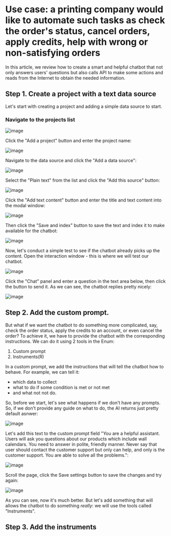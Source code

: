 # Use case: a printing company would like to automate such tasks as check the order's status, cancel orders, apply credits, help with wrong or non-satisfying orders
In this article, we review how to create a smart and helpful chatbot that not only answers users' questions but also calls API to make some actions and reads from the Internet to obtain the needed information.

## Step 1. Create a project with a text data source
Let's start with creating a project and adding a simple data source to start.

### Navigate to the projects list

![image](https://github.com/user-attachments/assets/dbc76673-2227-4f69-8c8c-590b444d5835)


Click the "Add a project" button and enter the project name:

![image](https://github.com/user-attachments/assets/30b2dd54-70f8-4602-9ab7-afa6587d5228)

Navigate to the data source and click the "Add a data source":

![image](https://github.com/user-attachments/assets/e6ca3452-d49b-4fb7-8e4f-600ae943de6c)

Select the "Plain text" from the list and click the "Add this source" button:

![image](https://github.com/user-attachments/assets/cd144df4-0432-441a-86ef-cc943382d5c3)

Click the "Add text content" button and enter the title and text content into the modal window:

![image](https://github.com/user-attachments/assets/cd14add6-d7a8-428c-b52e-556ab42b27e6)

Then click the "Save and index" button to save the text and index it to make available for the chatbot:

![image](https://github.com/user-attachments/assets/728a9d9f-68d0-4348-bb49-6b128ca617f8)

Now, let's conduct a simple test to see if the chatbot already picks up the content. Open the interaction window - this is where we will test our chatbot.

![image](https://github.com/user-attachments/assets/6c0dbfec-c010-4198-b77d-4355087a68b0)

Click the "Chat" panel and enter a question in the text area below, then click the button to send it. As we can see, the chatbot replies pretty nicely:

![image](https://github.com/user-attachments/assets/3b148891-7f0b-4a04-84af-7563eeeb5f11)

## Step 2. Add the custom prompt.

But what if we want the chatbot to do something more complicated, say, check the order status, apply the credits to an account, or even cancel the order? To achieve it, we have to provide the chatbot with the corresponding instructions. We can do it using 2 tools in the Enum:

1. Custom prompt
2. Instruments(R)

In a custom prompt, we add the instructions that will tell the chatbot how to behave. For example, we can tell it:

- which data to collect
- what to do if some condition is met or not met
- and what not not do.

So, before we start, let's see what happens if we don't have any prompts. So, if we don't provide any guide on what to do, the AI returns just pretty default asnwer:

![image](https://github.com/user-attachments/assets/5c37c1cd-10af-46a7-8a4a-40e16e2cdefc)

Let's add this text to the custom prompt field "You are a helpful assistant. Users will ask you questions about our products which include wall calendars. You need to answer in polite, friendly manner.
Never say that user should contact the customer support but only can help, and only is the customer support. You are able to solve all the problems.":

![image](https://github.com/user-attachments/assets/522b1055-af8c-415e-8651-187bc3652713)

Scroll the page, click the Save settings button to save the changes and try again:

![image](https://github.com/user-attachments/assets/430df84c-328a-4972-a35b-551fcdbb11f4)

As you can see, now it's much better. But let's add something that will allows the chatbot to do something *really*: we will use the tools called "Instruments".

## Step 3. Add the instruments



